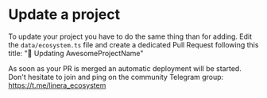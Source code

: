 # Update a project

To update your project you have to do the same thing than for adding. Edit the `data/ecosystem.ts` file and
create a dedicated Pull Request following this title: "🎨 Updating AwesomeProjectName"

As soon as your PR is merged an automatic deployment will be started.
Don't hesitate to join and ping on the community Telegram group: https://t.me/linera_ecosystem
